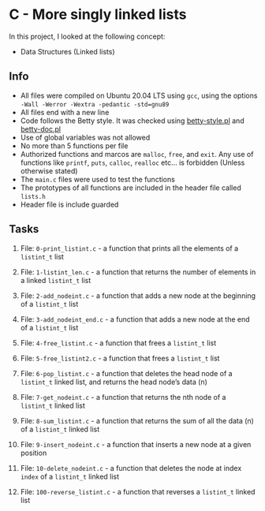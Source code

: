 # C - More singly linked lists

In this project, I looked at the following concept:

- Data Structures (Linked lists)

## Info

- All files were compiled on Ubuntu 20.04 LTS using `gcc`, using the options `-Wall -Werror -Wextra -pedantic -std=gnu89`
- All files end with a new line
- Code follows the Betty style. It was checked using [betty-style.pl](https://github.com/holbertonschool/Betty/blob/master/betty-style.pl) and [betty-doc.pl](https://github.com/holbertonschool/Betty/blob/master/betty-doc.pl)
- Use of global variables was not allowed
- No more than 5 functions per file
- Authorized functions and marcos are `malloc`, `free`, and `exit`. Any use of functions like `printf`, `puts`, `calloc`, `realloc` etc… is forbidden (Unless otherwise stated)
- The `main.c` files were used to test the functions
- The prototypes of all functions are included in the header file called `lists.h`
- Header file is include guarded

## Tasks

1. File: `0-print_listint.c` - a function that prints all the elements of a `listint_t` list

2. File: `1-listint_len.c` - a function that returns the number of elements in a linked `listint_t` list

3. File: `2-add_nodeint.c` - a function that adds a new node at the beginning of a `listint_t` list

4. File: `3-add_nodeint_end.c` - a function that adds a new node at the end of a `listint_t` list

5. File: `4-free_listint.c` - a function that frees a `listint_t` list

6. File: `5-free_listint2.c` - a function that frees a `listint_t` list

7. File: `6-pop_listint.c` - a function that deletes the head node of a `listint_t` linked list, and returns the head node’s data (n)

8. File: `7-get_nodeint.c` - a function that returns the nth node of a `listint_t` linked list

9. File: `8-sum_listint.c` - a function that returns the sum of all the data (n) of a `listint_t` linked list

10. File: `9-insert_nodeint.c` - a function that inserts a new node at a given position

11. File: `10-delete_nodeint.c` - a function that deletes the node at index `index` of a `listint_t` linked list

12. File: `100-reverse_listint.c` - a function that reverses a `listint_t` linked list
